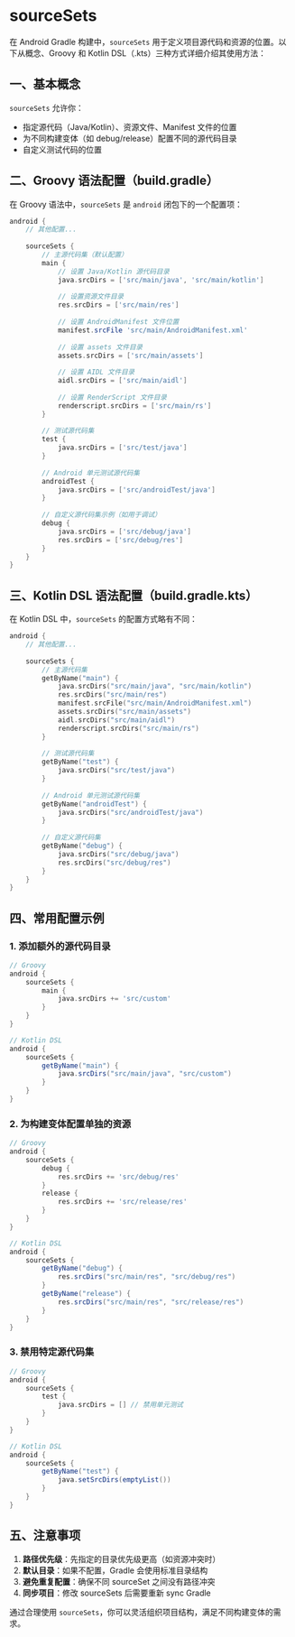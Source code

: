 # sourceSets

在 Android Gradle 构建中，`sourceSets` 用于定义项目源代码和资源的位置。以下从概念、Groovy 和 Kotlin DSL（.kts）三种方式详细介绍其使用方法：

## 一、基本概念

`sourceSets` 允许你：

- 指定源代码（Java/Kotlin）、资源文件、Manifest 文件的位置
- 为不同构建变体（如 debug/release）配置不同的源代码目录
- 自定义测试代码的位置

## 二、Groovy 语法配置（build.gradle）

在 Groovy 语法中，`sourceSets` 是 `android` 闭包下的一个配置项：

```groovy
android {
    // 其他配置...
    
    sourceSets {
        // 主源代码集（默认配置）
        main {
            // 设置 Java/Kotlin 源代码目录
            java.srcDirs = ['src/main/java', 'src/main/kotlin']
            
            // 设置资源文件目录
            res.srcDirs = ['src/main/res']
            
            // 设置 AndroidManifest 文件位置
            manifest.srcFile 'src/main/AndroidManifest.xml'
            
            // 设置 assets 文件目录
            assets.srcDirs = ['src/main/assets']
            
            // 设置 AIDL 文件目录
            aidl.srcDirs = ['src/main/aidl']
            
            // 设置 RenderScript 文件目录
            renderscript.srcDirs = ['src/main/rs']
        }
        
        // 测试源代码集
        test {
            java.srcDirs = ['src/test/java']
        }
        
        // Android 单元测试源代码集
        androidTest {
            java.srcDirs = ['src/androidTest/java']
        }
        
        // 自定义源代码集示例（如用于调试）
        debug {
            java.srcDirs = ['src/debug/java']
            res.srcDirs = ['src/debug/res']
        }
    }
}
```

## 三、Kotlin DSL 语法配置（build.gradle.kts）

在 Kotlin DSL 中，`sourceSets` 的配置方式略有不同：

```kotlin
android {
    // 其他配置...
    
    sourceSets {
        // 主源代码集
        getByName("main") {
            java.srcDirs("src/main/java", "src/main/kotlin")
            res.srcDirs("src/main/res")
            manifest.srcFile("src/main/AndroidManifest.xml")
            assets.srcDirs("src/main/assets")
            aidl.srcDirs("src/main/aidl")
            renderscript.srcDirs("src/main/rs")
        }
        
        // 测试源代码集
        getByName("test") {
            java.srcDirs("src/test/java")
        }
        
        // Android 单元测试源代码集
        getByName("androidTest") {
            java.srcDirs("src/androidTest/java")
        }
        
        // 自定义源代码集
        getByName("debug") {
            java.srcDirs("src/debug/java")
            res.srcDirs("src/debug/res")
        }
    }
}
```

## 四、常用配置示例

### 1. 添加额外的源代码目录

```groovy
// Groovy
android {
    sourceSets {
        main {
            java.srcDirs += 'src/custom'
        }
    }
}

// Kotlin DSL
android {
    sourceSets {
        getByName("main") {
            java.srcDirs("src/main/java", "src/custom")
        }
    }
}
```

### 2. 为构建变体配置单独的资源

```groovy
// Groovy
android {
    sourceSets {
        debug {
            res.srcDirs += 'src/debug/res'
        }
        release {
            res.srcDirs += 'src/release/res'
        }
    }
}

// Kotlin DSL
android {
    sourceSets {
        getByName("debug") {
            res.srcDirs("src/main/res", "src/debug/res")
        }
        getByName("release") {
            res.srcDirs("src/main/res", "src/release/res")
        }
    }
}
```

### 3. 禁用特定源代码集

```groovy
// Groovy
android {
    sourceSets {
        test {
            java.srcDirs = [] // 禁用单元测试
        }
    }
}

// Kotlin DSL
android {
    sourceSets {
        getByName("test") {
            java.setSrcDirs(emptyList())
        }
    }
}
```

## 五、注意事项

1. **路径优先级**：先指定的目录优先级更高（如资源冲突时）
2. **默认目录**：如果不配置，Gradle 会使用标准目录结构
3. **避免重复配置**：确保不同 sourceSet 之间没有路径冲突
4. **同步项目**：修改 sourceSets 后需要重新 sync Gradle

通过合理使用 `sourceSets`，你可以灵活组织项目结构，满足不同构建变体的需求。
